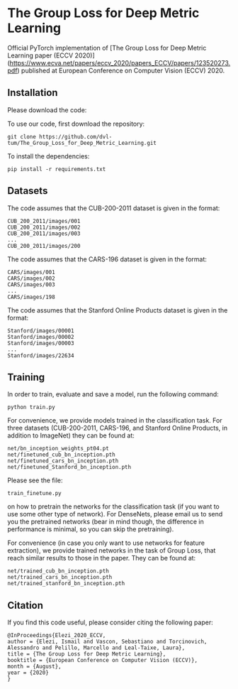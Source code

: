 # The Group Loss for Deep Metric Learning
Official PyTorch implementation of [The Group Loss for Deep Metric Learning paper (ECCV 2020)]
(https://www.ecva.net/papers/eccv_2020/papers_ECCV/papers/123520273.pdf)
published at European Conference on Computer Vision (ECCV) 2020.

## Installation

Please download the code:

To use our code, first download the repository:
````
git clone https://github.com/dvl-tum/The_Group_Loss_for_Deep_Metric_Learning.git
````

To install the dependencies:

````
pip install -r requirements.txt
````

## Datasets

The code assumes that the CUB-200-2011 dataset is given in the format:

````
CUB_200_2011/images/001
CUB_200_2011/images/002
CUB_200_2011/images/003
...
CUB_200_2011/images/200
````

The code assumes that the CARS-196 dataset is given in the format:

````
CARS/images/001
CARS/images/002
CARS/images/003
...
CARS/images/198
````

The code assumes that the Stanford Online Products dataset is given in the format:

````
Stanford/images/00001
Stanford/images/00002
Stanford/images/00003
...
Stanford/images/22634
````

## Training

In order to train, evaluate and save a model, run the following command:

````
python train.py
````

For convenience, we provide models trained in the classification task. For three datasets (CUB-200-2011, CARS-196, and Stanford Online Products, in addition to ImageNet) they can be found at:

````
net/bn_inception_weights_pt04.pt
net/finetuned_cub_bn_inception.pth
net/finetuned_cars_bn_inception.pth
net/finetuned_Stanford_bn_inception.pth
````

Please see the file:

````
train_finetune.py
````

on how to pretrain the networks for the classification task (if you want to use some other type of network). For DenseNets, please email us to send you the pretrained networks (bear in mind though, the difference in performance is minimal, so you can skip the pretraining).

For convenience (in case you only want to use networks for feature extraction), we provide trained networks in the task of Group Loss, that reach similar results to those in the paper. They can be found at:

````
net/trained_cub_bn_inception.pth
net/trained_cars_bn_inception.pth
net/trained_stanford_bn_inception.pth
````


## Citation

If you find this code useful, please consider citing the following paper:

````
@InProceedings{Elezi_2020_ECCV,
author = {Elezi, Ismail and Vascon, Sebastiano and Torcinovich, Alessandro and Pelillo, Marcello and Leal-Taixe, Laura},
title = {The Group Loss for Deep Metric Learning},
booktitle = {European Conference on Computer Vision (ECCV)},
month = {August},
year = {2020}
}
````
